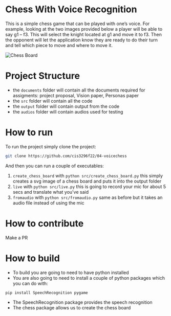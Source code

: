 # Chess With Voice Recognition
 This is a simple chess game that can be played with one’s voice. For example, looking at the two images provided below a player will be able to say g1 – f3. This will select the knight located at g1 and move it to f3. Then the opponent will let the application know they are ready to do their turn and tell which piece to move and where to move it.

![Chess Board](output/board.svg)
# Project Structure
- the `documents` folder will contain all the documents required for assigments: project proposal, Vision paper, Personas paper
- the `src` folder will contain all the code
- the `output` folder will contain output from the code
- the `audios` folder will contain audios used for testing


# How to run
To run the project simply clone the project:
```bash
git clone https://github.com/cis3296f22/04-voicechess
```
And then you can run a couple of executables:
1. `create_chess_board` with `python src/create_chess_board.py` this simply
creates a svg image of a chess board and puts it into the output folder
2. `live` with `python src/live.py` this is going to record your mic for about 5 secs and translate what you've said
3. `fromaudio` with `python src/fromaudio.py` same as before but it takes an audio file instead of using the mic

# How to contribute
Make a PR

# How to build
- To build you are going to need to have python installed
- You are also going to need to install a couple of python packages which you can do with:
```bash
pip install SpeechRecognition pygame 
```
- The SpeechRecognition package provides the speech recognition 
- The chess package allows us to create the chess board

